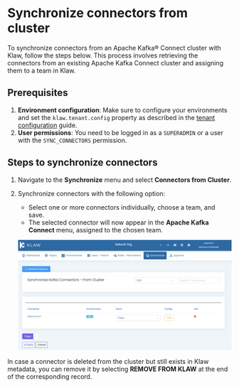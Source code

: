 # Synchronize connectors from cluster

To synchronize connectors from an Apache Kafka® Connect cluster with
Klaw, follow the steps below. This process involves retrieving the
connectors from an existing Apache Kafka Connect cluster and assigning
them to a team in Klaw.

## Prerequisites

1. **Environment configuration**: Make sure to configure your environments and set the `klaw.tenant.config` property as
   described in the [tenant configuration](../../setup-configuration/tenant-configuration.md) guide.
2. **User permissions**: You need to be logged in as a `SUPERADMIN` or a user with the `SYNC_CONNECTORS` permission.

## Steps to synchronize connectors

1. Navigate to the **Synchronize** menu and select **Connectors from Cluster**.

2. Synchronize connectors with the following option:

   - Select one or more connectors individually, choose a team, and
     save.
   - The selected connector will now appear in the **Apache Kafka
     Connect** menu, assigned to the chosen team.

   ![image](../../../static/images/sync/SyncConnectorsFromCluster.png)

<!-- vale off -->

In case a connector is deleted from the cluster but still exists in Klaw metadata, you can remove it by selecting **REMOVE FROM KLAW** at the end of the corresponding record.

<!-- vale on -->
